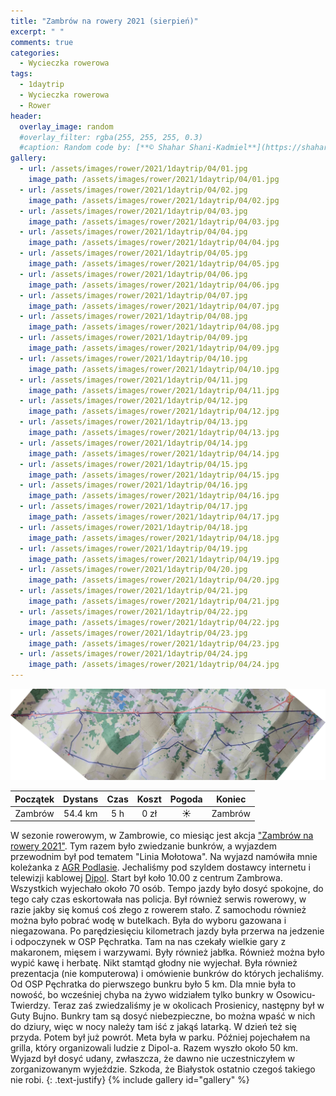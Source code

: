 ```yaml
---
title: "Zambrów na rowery 2021 (sierpień)"
excerpt: " "
comments: true
categories:
  - Wycieczka rowerowa
tags:
  - 1daytrip
  - Wycieczka rowerowa
  - Rower
header:
  overlay_image: random
  #overlay_filter: rgba(255, 255, 255, 0.3)
  #caption: Random code by: [**© Shahar Shani-Kadmiel**](https://shaharkadmiel.github.io)"
gallery:
  - url: /assets/images/rower/2021/1daytrip/04/01.jpg
    image_path: /assets/images/rower/2021/1daytrip/04/01.jpg
  - url: /assets/images/rower/2021/1daytrip/04/02.jpg
    image_path: /assets/images/rower/2021/1daytrip/04/02.jpg
  - url: /assets/images/rower/2021/1daytrip/04/03.jpg
    image_path: /assets/images/rower/2021/1daytrip/04/03.jpg
  - url: /assets/images/rower/2021/1daytrip/04/04.jpg
    image_path: /assets/images/rower/2021/1daytrip/04/04.jpg
  - url: /assets/images/rower/2021/1daytrip/04/05.jpg
    image_path: /assets/images/rower/2021/1daytrip/04/05.jpg
  - url: /assets/images/rower/2021/1daytrip/04/06.jpg
    image_path: /assets/images/rower/2021/1daytrip/04/06.jpg
  - url: /assets/images/rower/2021/1daytrip/04/07.jpg
    image_path: /assets/images/rower/2021/1daytrip/04/07.jpg
  - url: /assets/images/rower/2021/1daytrip/04/08.jpg
    image_path: /assets/images/rower/2021/1daytrip/04/08.jpg
  - url: /assets/images/rower/2021/1daytrip/04/09.jpg
    image_path: /assets/images/rower/2021/1daytrip/04/09.jpg
  - url: /assets/images/rower/2021/1daytrip/04/10.jpg
    image_path: /assets/images/rower/2021/1daytrip/04/10.jpg
  - url: /assets/images/rower/2021/1daytrip/04/11.jpg
    image_path: /assets/images/rower/2021/1daytrip/04/11.jpg
  - url: /assets/images/rower/2021/1daytrip/04/12.jpg
    image_path: /assets/images/rower/2021/1daytrip/04/12.jpg
  - url: /assets/images/rower/2021/1daytrip/04/13.jpg
    image_path: /assets/images/rower/2021/1daytrip/04/13.jpg
  - url: /assets/images/rower/2021/1daytrip/04/14.jpg
    image_path: /assets/images/rower/2021/1daytrip/04/14.jpg
  - url: /assets/images/rower/2021/1daytrip/04/15.jpg
    image_path: /assets/images/rower/2021/1daytrip/04/15.jpg
  - url: /assets/images/rower/2021/1daytrip/04/16.jpg
    image_path: /assets/images/rower/2021/1daytrip/04/16.jpg
  - url: /assets/images/rower/2021/1daytrip/04/17.jpg
    image_path: /assets/images/rower/2021/1daytrip/04/17.jpg
  - url: /assets/images/rower/2021/1daytrip/04/18.jpg
    image_path: /assets/images/rower/2021/1daytrip/04/18.jpg
  - url: /assets/images/rower/2021/1daytrip/04/19.jpg
    image_path: /assets/images/rower/2021/1daytrip/04/19.jpg
  - url: /assets/images/rower/2021/1daytrip/04/20.jpg
    image_path: /assets/images/rower/2021/1daytrip/04/20.jpg
  - url: /assets/images/rower/2021/1daytrip/04/21.jpg
    image_path: /assets/images/rower/2021/1daytrip/04/21.jpg
  - url: /assets/images/rower/2021/1daytrip/04/22.jpg
    image_path: /assets/images/rower/2021/1daytrip/04/22.jpg
  - url: /assets/images/rower/2021/1daytrip/04/23.jpg
    image_path: /assets/images/rower/2021/1daytrip/04/23.jpg
  - url: /assets/images/rower/2021/1daytrip/04/24.jpg
    image_path: /assets/images/rower/2021/1daytrip/04/24.jpg
---
```

![mapka](/assets/images/rower/2021/1daytrip/04/mapka.png)

|Początek|Dystans|Czas|Koszt|Pogoda|Koniec|
|:---:|:---:|:---:|:---:|:---:|:---:|
|Zambrów|54.4 km|5 h|0 zł|☀️|Zambrów| 

W sezonie rowerowym, w Zambrowie, co miesiąc jest akcja ["Zambrów na rowery 2021"](https://zambrow.org/artykul/zambrow-na-rowery-2021/). 
Tym razem było zwiedzanie bunkrów, a wyjazdem przewodnim był pod tematem "Linia Mołotowa". Na wyjazd namówiła mnie koleżanka z [AGR Podlasie](https://www.facebook.com/bialystok.druzyna.rowerowa/). Jechaliśmy pod szyldem dostawcy internetu i telewizji kablowej [Dipol](http://www.dipol.tkb.pl/). Start był koło 10.00 z centrum Zambrowa. Wszystkich wyjechało około 70 osób. Tempo jazdy było dosyć spokojne, do tego cały czas eskortowała nas policja. Był również serwis rowerowy, w razie jakby się komuś coś złego z rowerem stało. Z samochodu również można było pobrać wodę w butelkach. Była do wyboru gazowana i niegazowana. Po parędziesięciu kilometrach jazdy była przerwa na jedzenie i odpoczynek w OSP Pęchratka. Tam na nas czekały wielkie gary z makaronem, mięsem i warzywami. Były również jabłka. Również można było wypić kawę i herbatę. Nikt stamtąd głodny nie wyjechał. Była również prezentacja (nie komputerowa) i omówienie bunkrów do których jechaliśmy. Od OSP Pęchratka do pierwszego bunkru było 5 km. Dla mnie była to nowość, bo wcześniej chyba na żywo widziałem tylko bunkry w Osowicu-Twierdzy. Teraz zaś zwiedzaliśmy je w okolicach Prosienicy, następny był w Guty Bujno. Bunkry tam są dosyć niebezpieczne, bo można wpaść w nich do dziury, więc w nocy należy tam iść z jakąś latarką. W dzień też się przyda. Potem był już powrót. Meta była w parku. Później pojechałem na grilla, który organizowali ludzie z Dipol-a. Razem wyszło około 50 km. Wyjazd był dosyć udany, zwłaszcza, że dawno nie uczestniczyłem w zorganizowanym wyjeździe. Szkoda, że Białystok ostatnio czegoś takiego nie robi.
{: .text-justify}
{% include gallery id="gallery" %}
